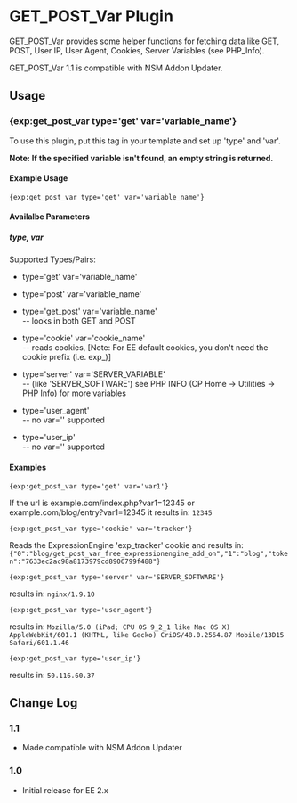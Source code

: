 # GET_POST_Var Plugin

GET_POST_Var provides some helper functions for fetching data like GET, POST, User IP, User Agent, Cookies, Server Variables (see PHP_Info).

GET_POST_Var 1.1 is compatible with NSM Addon Updater.

## Usage

### {exp:get_post_var type='get' var='variable_name'}

To use this plugin, put this tag in your template and set up 'type' and 'var'.

**Note: If the specified variable isn't found, an empty string is returned.**

#### Example Usage

```
{exp:get_post_var type='get' var='variable_name'}
```

#### Availalbe Parameters

##### type, var

Supported Types/Pairs:

- type='get' var='variable_name'

- type='post' var='variable_name'

- type='get_post' var='variable_name'<br />
	-- looks in both GET and POST

- type='cookie' var='cookie_name'<br />
	-- reads cookies, [Note: For EE default cookies, you don't need the cookie prefix (i.e. exp_)]

- type='server' var='SERVER_VARIABLE'<br />
	-- (like 'SERVER_SOFTWARE') see PHP INFO (CP Home -> Utilities -> PHP Info) for more variables

- type='user_agent'<br />
	-- no var='' supported

- type='user_ip'<br />
	-- no var='' supported

#### Examples

```
{exp:get_post_var type='get' var='var1'}

```
If the url is example.com/index.php?var1=12345 or example.com/blog/entry?var1=12345
it results in: `12345`

```
{exp:get_post_var type='cookie' var='tracker'}
```
Reads the ExpressionEngine 'exp_tracker' cookie and
results in: `{"0":"blog/get_post_var_free_expressionengine_add_on","1":"blog","token":"7633ec2ac98a8173979cd8906799f488"}`

```
{exp:get_post_var type='server' var='SERVER_SOFTWARE'}
```
results in: `nginx/1.9.10`

```
{exp:get_post_var type='user_agent'}
```
results in: `Mozilla/5.0 (iPad; CPU OS 9_2_1 like Mac OS X) AppleWebKit/601.1 (KHTML, like Gecko) CriOS/48.0.2564.87 Mobile/13D15 Safari/601.1.46`

```
{exp:get_post_var type='user_ip'}
```
results in: `50.116.60.37`

## Change Log

### 1.1

- Made compatible with NSM Addon Updater

### 1.0

- Initial release for EE 2.x
